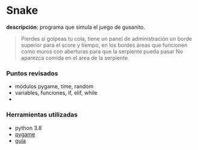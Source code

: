 # Snake

**descripción**: programa que simula el juego de gusanito. 

> Pierdes si golpeas tu cola, tiene un panel de administración
> un borde superior para el score y tiempo, en los bordes áreas que funcionen como muros con aberturas para que la serpiente pueda pasar
> No aparezca comida en el area de la serpiente

### Puntos revisados

- módulos pygame, time, random
- variables, funciones, if, elif, while
- 

### Herramientas utilizadas

- python 3.8
- [pygame](https://www.pygame.org/news)
- [guía](https://www.edureka.co/blog/snake-game-with-pygame/)
